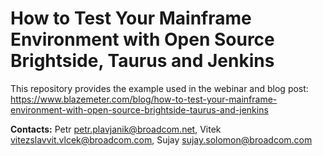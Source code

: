 # How to Test Your Mainframe Environment with Open Source Brightside, Taurus and Jenkins

This repository provides the example used in the webinar and blog post: https://www.blazemeter.com/blog/how-to-test-your-mainframe-environment-with-open-source-brightside-taurus-and-jenkins

**Contacts:** Petr <petr.plavjanik@broadcom.net>, Vitek <vitezslavvit.vlcek@broadcom.com>, Sujay <sujay.solomon@broadcom.com>
